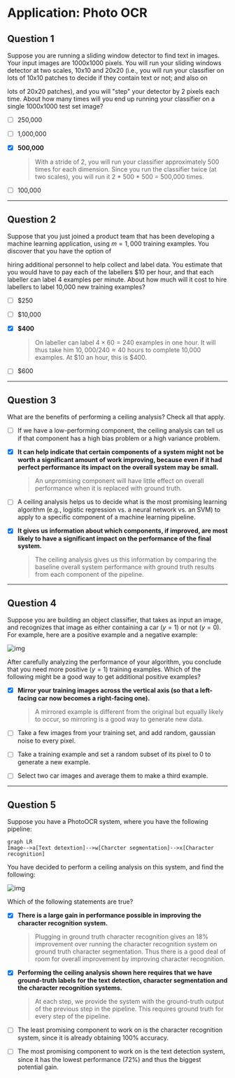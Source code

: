 # Application: Photo OCR

## Question 1

Suppose you are running a sliding window detector to find text in images. Your input images are 1000x1000 pixels. You will run your sliding windows detector at two scales, 10x10 and 20x20 (i.e., you will run your classifier on lots of 10x10 patches to decide if they contain text or not; and also on

lots of 20x20 patches), and you will "step" your detector by 2 pixels each time. About how many times will you end up running your classifier on a single 1000x1000 test set image?

- [ ] 250,000

- [ ] 1,000,000

- [x] **500,000**

  > With a stride of 2, you will run your classifier approximately 500 times for each dimension. Since you run the classifier twice (at two scales), you will run it 2 * 500 * 500 = 500,000 times.

- [ ] 100,000

---

## Question 2

Suppose that you just joined a product team that has been developing a machine learning application, using $m = 1,000$ training examples. You discover that you have the option of

hiring additional personnel to help collect and label data. You estimate that you would have to pay each of the labellers $10 per hour, and that each labeller can label 4 examples per minute. About how much will it cost to hire labellers to label 10,000 new training examples?

- [ ] $250

- [ ] $10,000

- [x] **$400**

  > On labeller can label $4 \times 60 = 240$ examples in one hour. It will thus take him $10,000 / 240 \approx 40$ hours to complete 10,000 examples. At $\$10$ an hour, this is $400.

- [ ] $600

---

## Question 3

What are the benefits of performing a ceiling analysis? Check all that apply.

- [ ] If we have a low-performing component, the ceiling analysis can tell us if that component has a high bias problem or a high variance problem.

- [x] **It can help indicate that certain components of a system might not be worth a significant amount of work improving, because even if it had perfect performance its impact on the overall system may be small.**

  > An unpromising component will have little effect on overall performance when it is replaced with ground truth.

- [ ] A ceiling analysis helps us to decide what is the most promising learning algorithm (e.g., logistic regression vs. a neural network vs. an SVM) to apply to a specific component of a machine learning pipeline.

- [x] **It gives us information about which components, if improved, are most likely to have a significant impact on the performance of the final system.**

  > The ceiling analysis gives us this information by comparing the baseline overall system performance with ground truth results from each component of the pipeline.

---

## Question 4

Suppose you are building an object classifier, that takes as input an image, and recognizes that image as either containing a car ($y=1$) or not ($y=0$). For example, here are a positive example and a negative example:

![img](https://d3c33hcgiwev3.cloudfront.net/8azR1r56EeSVRiIAC2sM-Q_Screen-Shot-2015-02-27-at-4.16.22-AM.png?Expires=1593561600&Signature=Swmhg~WC0Z6J2-hKGtGy-9RA7vpHdACbewBdiGysYH3niMLf3b1VUCFCG7P8KlNfHEEgOCTTJmMXbiMJn2F2inZDF-saBt~MIc-bvN1nemY1tfzRp8DuPJLBAc2HYji1VcT65~r1HqC~eHPPVO-VpzfPbGFvLM6Ncl4Y16408TM_&Key-Pair-Id=APKAJLTNE6QMUY6HBC5A)

After carefully analyzing the performance of your algorithm, you conclude that you need more positive ($y=1$) training examples. Which of the following might be a good way to get additional positive examples?

- [x] **Mirror your training images across the vertical axis (so that a left-facing car now becomes a right-facing one).**

  > A mirrored example is different from the original but equally likely to occur, so mirroring is a good way to generate new data.

- [ ] Take a few images from your training set, and add random, gaussian noise to every pixel.

- [ ] Take a training example and set a random subset of its pixel to 0 to generate a new example.

- [ ] Select two car images and average them to make a third example.

---

## Question 5

Suppose you have a PhotoOCR system, where you have the following pipeline:

```mermaid
graph LR
Image-->a[Text detextion]-->w[Charcter segmentation]-->x[Character recognition]
```

You have decided to perform a ceiling analysis on this system, and find the following:

![img](https://d3c33hcgiwev3.cloudfront.net/82LxZb57EeShsSIACwKbzw_Screen-Shot-2015-02-27-at-4.21.49-AM.png?Expires=1593561600&Signature=XOQnrMpLTp7UcxN8pa~JY6F05Qk0KQ9ZyT1iY6bkD2uDmdmTI3ZEI-eU~qj7fnaLb2yqq1wgc4wCYoK8764UTG5np8ugHymVHIh9B1qyi7lgtYDMfYXCLTR81DiSXA6k70WZN2Y8OW3rErouDn1UeyZpsxjSsFdHnNe8bHXp3a0_&Key-Pair-Id=APKAJLTNE6QMUY6HBC5A)

Which of the following statements are true?

- [x] **There is a large gain in performance possible in improving the character recognition system.**

  > Plugging in ground truth character recognition gives an 18% improvement over running the character recognition system on ground truth character segmentation. Thus there is a good deal of room for overall improvement by improving character recognition.

- [x] **Performing the ceiling analysis shown here requires that we have ground-truth labels for the text detection, character segmentation and the character recognition systems.**

  > At each step, we provide the system with the ground-truth output of the previous step in the pipeline. This requires ground truth for every step of the pipeline.

- [ ] The least promising component to work on is the character recognition system, since it is already obtaining 100% accuracy.

- [ ] The most promising component to work on is the text detection system, since it has the lowest performance (72%) and thus the biggest potential gain.
